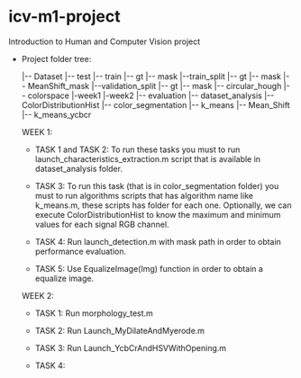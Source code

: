 # icv-m1-project
Introduction to Human and Computer Vision project
* Project folder tree:

   |-- Dataset
        |-- test
        |-- train
            |-- gt
            |-- mask
            |--train_split
                |-- gt
                |-- mask
                |-- MeanShift_mask
            |--validation_split
                |-- gt
                |-- mask
    |-- circular_hough
    |-- colorspace
    |-week1
    |-week2
    |-- evaluation
    |-- dataset_analysis
    	|-- ColorDistributionHist
    |-- color_segmentation
        |-- k_means
        |-- Mean_Shift
        |-- k_means_ycbcr
    
    WEEK 1:
    * TASK 1 and TASK 2: To run these tasks you must to run launch_characteristics_extraction.m script that is available in dataset_analysis folder.
    
    * TASK 3: To run this task (that is in color_segmentation folder) you must to run algorithms scripts that has algorithm name like k_means.m, these scripts has folder for each one.
    Optionally, we can execute ColorDistributionHist to know the maximum and minimum values for each signal RGB channel.

    * TASK 4: Run launch_detection.m with mask path in order to obtain performance evaluation.
    
    * TASK 5: Use EqualizeImage(Img) function in order to obtain a equalize image.
    
     WEEK 2:
     * TASK 1: Run morphology_test.m
     
     * TASK 2: Run Launch_MyDilateAndMyerode.m
     
     * TASK 3: Run Launch_YcbCrAndHSVWithOpening.m
     
     * TASK 4: 
    

